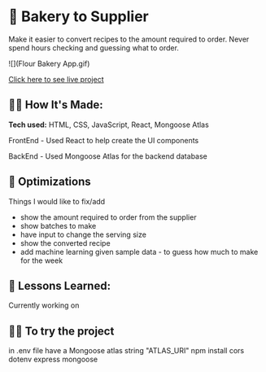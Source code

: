 # 🎂 Bakery to Supplier

Make it easier to convert recipes to the amount required to order.
Never spend hours checking and guessing what to order. 



![](Flour Bakery App.gif)


[Click here to see live project]([https://www.google.com](https://flour-order-system.netlify.app/))



## 👩‍💻 How It's Made:

**Tech used:** HTML, CSS, JavaScript, React, Mongoose Atlas

FrontEnd - Used React to help create the UI components

BackEnd - Used Mongoose Atlas for the backend database


## 🏸 Optimizations

Things I would like to fix/add
- show the amount required to order from the supplier
- show batches to make
- have input to change the serving size
- show the converted recipe
- add machine learning given sample data - to guess how much to make for the week



## 📝 Lessons Learned:

Currently working on


## 👩‍💻 To try the project

in .env file have a Mongoose atlas string "ATLAS_URI"
npm install cors dotenv express mongoose


